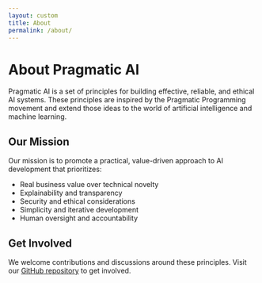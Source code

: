 ```yaml
---
layout: custom
title: About
permalink: /about/
---
```


# About Pragmatic AI

Pragmatic AI is a set of principles for building effective, reliable, and ethical AI systems. These principles are inspired by the Pragmatic Programming movement and extend those ideas to the world of artificial intelligence and machine learning.

## Our Mission

Our mission is to promote a practical, value-driven approach to AI development that prioritizes:

- Real business value over technical novelty
- Explainability and transparency
- Security and ethical considerations
- Simplicity and iterative development
- Human oversight and accountability

## Get Involved

We welcome contributions and discussions around these principles. Visit our [GitHub repository](https://github.com/pragmatic-ai/pragmatic-ai.github.io) to get involved.
